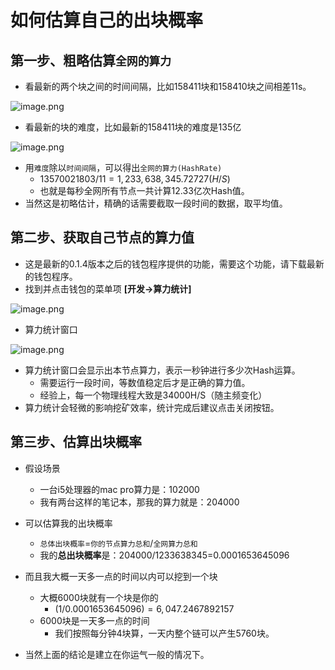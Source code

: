 # 如何估算自己的出块概率



## 第一步、粗略估算`全网的算力`

- 看最新的两个块之间的时间间隔，比如158411块和158410块之间相差11s。

![image.png](http://sero-media.s3-website-ap-southeast-1.amazonaws.com/images/201904/277023-4e30c774bdbd2edb.png?imageMogr2/auto-orient/strip%7CimageView2/2/w/600)

- 看最新的块的难度，比如最新的158411块的难度是135亿

![image.png](http://sero-media.s3-website-ap-southeast-1.amazonaws.com/images/201904/277023-1f5bb3f33fa6f7c2.png?imageMogr2/auto-orient/strip%7CimageView2/2/w/400)

- 用`难度`除以`时间间隔`，可以得出`全网的算力(HashRate)`
  - $13570021803/11=1,233,638,345.72727 (H/S)​$ 
  - 也就是每秒全网所有节点一共计算12.33亿次Hash值。
- 当然这是初略估计，精确的话需要截取一段时间的数据，取平均值。



## 第二步、获取自己节点的算力值

- 这是最新的0.1.4版本之后的钱包程序提供的功能，需要这个功能，请下载最新的钱包程序。
- 找到并点击钱包的菜单项 **[开发->算力统计]**

![image.png](http://sero-media.s3-website-ap-southeast-1.amazonaws.com/images/201904/277023-4be4eeca6360a80a.png?imageMogr2/auto-orient/strip%7CimageView2/2/w/400)

- 算力统计窗口

![image.png](http://sero-media.s3-website-ap-southeast-1.amazonaws.com/images/201904/277023-106a62e4b73d8a6f.png?imageMogr2/auto-orient/strip%7CimageView2/2/w/400)

- 算力统计窗口会显示出本节点算力，表示一秒钟进行多少次Hash运算。
  - 需要运行一段时间，等数值稳定后才是正确的算力值。
  - 经验上，每一个物理线程大致是34000H/S（随主频变化）
- 算力统计会轻微的影响挖矿效率，统计完成后建议点击关闭按钮。



## 第三步、估算出块概率

* 假设场景
  * 一台i5处理器的mac pro算力是：102000
  * 我有两台这样的笔记本，那我的算力就是：204000
* 可以估算我的出块概率
  * `总体出块概率`=`你的节点算力总和`/`全网算力总和`
  * 我的**总出块概率**是：204000/1233638345=0.0001653645096

* 而且我大概一天多一点的时间以内可以挖到一个块
  * 大概6000块就有一个块是你的
    * $(1 / 0.0001653645096)=6,047.2467892157$
  * 6000块是一天多一点的时间
    * 我们按照每分钟4块算，一天内整个链可以产生5760块。
* 当然上面的结论是建立在你运气一般的情况下。